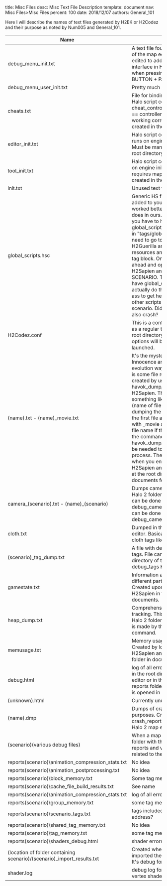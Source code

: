 title:      Misc Files
desc:       Misc Text File Description
template:   document
nav:        Misc Files>Misc Files
percent:    100
date:       2018/12/07
authors:    General_101

Here I will describe the names of text files generated by H2EK or H2Codez and their purpose as noted by Num005 and General_101.
 
| Name                                                                   | Description                                                                                                                                                                                                                                                                                                                                                                                                                                                                                                                                                                                                                                                                                                                             |
| ---------------------------------------------------------------------- | --------------------------------------------------------------------------------------------------------------------------------------------------------------------------------------------------------------------------------------------------------------------------------------------------------------------------------------------------------------------------------------------------------------------------------------------------------------------------------------------------------------------------------------------------------------------------------------------------------------------------------------------------------------------------------------------------------------------------------------- |
| debug_menu_init.txt                                                    | A text file found in the root directory of the map editor. This file can be edited to add commands to the user interface in H2Sapien that is brought when pressing MIDDLE MOUSE BUTTON + PAGE UP. |
| debug_menu_user_init.txt                                               | Pretty much same as above. |
| cheats.txt                                                             | File for binding controller buttons to Halo script commands, enabled with cheat_controller variable, line number == controller button id, might not be working correctly? Must be manually created in the H2EK root directory |
| editor_init.txt                                                        | Halo script commands that H2Sapien runs on engine init (first map load). Must be manually created in the H2EK root directory. |
| tool_init.txt                                                          | Halo script commands H2Tool runs on engine init (using a command that requires map load). Must be manually created in the H2EK root directory |
| init.txt                                                               | Unused text file. |
| global_scripts.hsc                                                     | Generic HS functions that can be added to your scenario. Probably worked better in the full toolset than it does in ours. In order for this to work you have to have created a global_scripts.scenario_hs_source_file in "tags/globals/" After doing this you need to go to your scenario in H2Guerilla and add a scenario resources and an empty script source tag block. Once this is complete go ahead and open the scenario in H2Sapien and click SAVE AS SCENARIO. This new scenario file will have global_scripts linked. Now don't actually do this cause it's a pain in the ass to get here and will replace any other scripts you have in your scenario. Did I forget to mention it can also crash? |
| H2Codez.conf                                                           | This is a config file that can be edited as a regular text file. It is stored in the root directory of the map editor and options will be filled in as the tools are launched. |
| (name).txt - (name)_movie.txt                                          | It's the mystery Poetry and passion Innocence and fashion Revolution, evolution ways. Seriously though this is some file related to Havok. It's created by using the havok_dump_world HS command in H2Sapien. The command goes something like havok_dump_world (name of file here) (true or false for dumping the movie file.) It will create the first file and create an addition file with _movie attached at the end of the file name if the command was true.If the command was set to true then havok_dump_world_close_movie will be needed to end the data collecting process. There will be no feedback when you enter these commands in H2Sapien and the files will be created at the root directory of your documents folder. |
| camera_(scenario).txt - (name)_(scenario)                              | Dumps camera info to a text file in the Halo 2 folder in documents. The first can be done by using debug_camera_save and the second can be done by using debug_camera_save_name (filename) |
| cloth.txt                                                              | Dumped in the root folder of the map editor. Basically debug info about cloth tags like flags and such. |
| (scenario)_tag_dump.txt                                                | A file with debug information about tags. File can be created in the root directory of the map editor with the debug_tags HS command |
| gamestate.txt                                                          | Information about the size of the different parts of the savable state. Created upon loading a map in H2Sapien in the Halo 2 folder in my documents. |
| heap_dump.txt                                                          | Comprehensive memory usage tracking. This file is created in the Halo 2 folder found in documents and is made by the debug_memory HS command. |   
| memusage.txt                                                           | Memory usage during startup. Created by loading a map in H2Sapien and found in the Halo 2 folder in documents. |
| debug.html                                                             | log of all error and info output. Found in the root directory of the Halo 2 map editor or in the root directory of the reports folder. Is created when a map is opened in H2Sapien. |
| (unknown).html                                                         | Currently unused logs |
| (name).dmp                                                             | Dumps of crashes for debugging purposes. Created in the crash_reports found in reports in the Halo 2 map editor folder. |
| (scenario)\(various debug files)                                       | When a map is packaged it will create folder with the scenario name in reports and various debug files related to the map inside. |
| reports\(scenario)\animation_compression_stats.txt                     | No idea | 
| reports\(scenario)\animation_postprocessing.txt                        | No idea |
| reports\(scenario)\block_memory.txt                                    | Some tag memory usage thing |
| reports\(scenario)\cache_file_build_results.txt                        | See name |
| reports\(scenario)\animation_compression_stats.txt                     | log of all error and info output |
| reports\(scenario)\group_memory.txt                                    | some tag memory usage thing |
| reports\(scenario)\scenario_tags.txt                                   | tags included in scenario cache + address? |
| reports\(scenario)\shared_tag_memory.txt                               | No idea |
| reports\(scenario)\tag_memory.txt                                      | some tag memory usage thing |
| reports\(scenario)\shaders_debug.html                                  | shader errors and warnings |
| (location of folder containing scenario)/(scenario)_import_results.txt | Created when a pathfinding mesh is imported the the scenario directory. It's debug for what was imported.|
| shader.log                                                             | debug log for compiled HLSL from vertex shaders compiled by H2Codez.|
